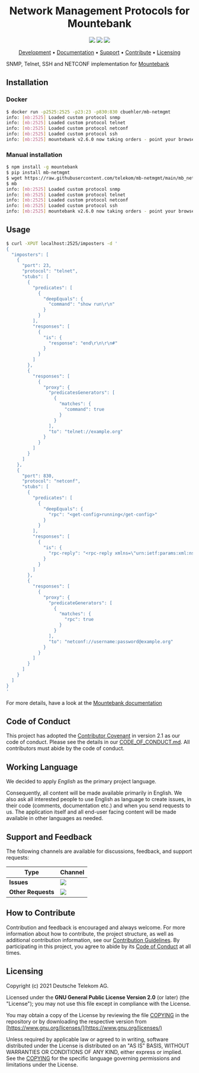 <h1 align="center">
    Network Management Protocols for Mountebank
</h1>

<p align="center">
    <a href="/../../commits/" title="Last Commit"><img src="https://img.shields.io/github/last-commit/telekom/mb-netmgmt?style=flat"></a>
    <a href="/../../issues" title="Open Issues"><img src="https://img.shields.io/github/issues/telekom/mb-netmgmt?style=flat"></a>
    <a href="./COPYING" title="License"><img src="https://img.shields.io/badge/License-GPL--2.0-blue.svg?style=flat"></a>
</p>

<p align="center">
  <a href="#development">Development</a> •
  <a href="#documentation">Documentation</a> •
  <a href="#support-and-feedback">Support</a> •
  <a href="#how-to-contribute">Contribute</a> •
  <a href="#licensing">Licensing</a>
</p>

SNMP, Telnet, SSH and NETCONF implementation for [Mountebank](https://www.mbtest.org/)

## Installation

### Docker

```sh
$ docker run -p2525:2525 -p23:23 -p830:830 cbuehler/mb-netmgmt
info: [mb:2525] Loaded custom protocol snmp
info: [mb:2525] Loaded custom protocol telnet
info: [mb:2525] Loaded custom protocol netconf
info: [mb:2525] Loaded custom protocol ssh
info: [mb:2525] mountebank v2.6.0 now taking orders - point your browser to http://localhost:2525/ for help
```

### Manual installation

```sh
$ npm install -g mountebank
$ pip install mb-netmgmt
$ wget https://raw.githubusercontent.com/telekom/mb-netmgmt/main/mb_netmgmt/protocols.json
$ mb
info: [mb:2525] Loaded custom protocol snmp
info: [mb:2525] Loaded custom protocol telnet
info: [mb:2525] Loaded custom protocol netconf
info: [mb:2525] Loaded custom protocol ssh
info: [mb:2525] mountebank v2.6.0 now taking orders - point your browser to http://localhost:2525/ for help
```

## Usage

```sh
$ curl -XPUT localhost:2525/imposters -d '
{
  "imposters": [
    {
      "port": 23,
      "protocol": "telnet",
      "stubs": [
        {
          "predicates": [
            {
              "deepEquals": {
                "command": "show run\r\n"
              }
            }
          ],
          "responses": [
            {
              "is": {
                "response": "end\r\n\r\n#"
              }
            }
          ]
        },
        {
          "responses": [
            {
              "proxy": {
                "predicatesGenerators": [
                  {
                    "matches": {
                      "command": true
                    }
                  }
                ],
                "to": "telnet://example.org"
              }
            }
          ]
        }
      ]
    },
    {
      "port": 830,
      "protocol": "netconf",
      "stubs": [
        {
          "predicates": [
            {
              "deepEquals": {
                "rpc": "<get-config>running</get-config>"
              }
            }
          ],
          "responses": [
            {
              "is": {
                "rpc-reply": "<rpc-reply xmlns=\"urn:ietf:params:xml:ns:netconf:base:1.0\"><configuration/></rpc-reply>"
              }
            }
          ]
        },
        {
          "responses": [
            {
              "proxy": {
                "predicateGenerators": [
                  {
                    "matches": {
                      "rpc": true
                    }
                  }
                ],
                "to": "netconf://username:password@example.org"
              }
            }
          ]
        }
      ]
    }
  ]
}
'
```

For more details, have a look at the [Mountebank documentation](https://www.mbtest.org/)

## Code of Conduct

This project has adopted the [Contributor Covenant](https://www.contributor-covenant.org/) in version 2.1 as our code of conduct. Please see the details in our [CODE_OF_CONDUCT.md](CODE_OF_CONDUCT.md). All contributors must abide by the code of conduct.

## Working Language

We decided to apply _English_ as the primary project language.  

Consequently, all content will be made available primarily in English. We also ask all interested people to use English as language to create issues, in their code (comments, documentation etc.) and when you send requests to us. The application itself and all end-user facing content will be made available in other languages as needed.

## Support and Feedback

The following channels are available for discussions, feedback, and support requests:

| Type                     | Channel                                                |
| ------------------------ | ------------------------------------------------------ |
| **Issues**   | <a href="/../../issues/new/choose" title="General Discussion"><img src="https://img.shields.io/github/issues/telekom/mb-netmgmt?style=flat-square"></a> </a>   |
| **Other Requests**    | <a href="mailto:opensource@telekom.de" title="Email Open Source Team"><img src="https://img.shields.io/badge/email-Open%20Source%20Team-green?logo=mail.ru&style=flat-square&logoColor=white"></a>   |

## How to Contribute

Contribution and feedback is encouraged and always welcome. For more information about how to contribute, the project structure, as well as additional contribution information, see our [Contribution Guidelines](./CONTRIBUTING.md). By participating in this project, you agree to abide by its [Code of Conduct](./CODE_OF_CONDUCT.md) at all times.

## Licensing

Copyright (c) 2021 Deutsche Telekom AG.

Licensed under the **GNU General Public License Version 2.0** (or later) (the "License"); you may not use this file except in compliance with the License.

You may obtain a copy of the License by reviewing the file [COPYING](./COPYING) in the repository or by downloading the respective version from  
[https://www.gnu.org/licenses/](https://www.gnu.org/licenses/)

Unless required by applicable law or agreed to in writing, software distributed under the License is distributed on an "AS IS" BASIS, WITHOUT WARRANTIES OR CONDITIONS OF ANY KIND, either express or implied. See the [COPYING](./COPYING) for the specific language governing permissions and limitations under the License.
